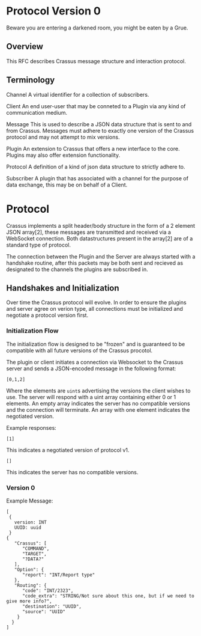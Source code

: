 # Protocol Version 0

Beware you are entering a darkened room, you might be eaten by a Grue.

## Overview

This RFC describes Crassus message structure and interaction protocol.

## Terminology

Channel		A virtual identifier for a collection of subscribers.

Client 		An end user-user that may be conneted to a Plugin via any kind 
		of communication medium.

Message		This is used to describe a JSON data structure that is sent to 
 		and from Crassus. Messages must adhere to exactly one version
		of the Crassus protocol and may not attempt to mix versions.

Plugin		An extension to Crassus that offers a new interface to the 
		core. Plugins may also offer extension functionality.


Protocol 	A definition of a kind of json data structure to strictly 
		adhere to.

Subscriber	A plugin that has associated with a channel for the purpose of
 		data exchange, this may be on behalf of a Client.


# Protocol

Crassus implements a split header/body structure in the form of a 2 element
JSON array[2], these messages are transmitted and received via a WebSocket 
connection. Both datastructures present in the array[2] are of a standard type 
of protocol.

The connection between the Plugin and the Server are always started with a
handshake routine, after this packets may be both sent and recieved as
designated to the channels the plugins are subscribed in.

## Handshakes and Initialization

Over time the Crassus protocol will evolve. In order to ensure the plugins and 
server agree on verion type, all connections must be initialized and negotiate
a protocol version first.

### Initialization Flow

The initialization flow is designed to be "frozen" and is guaranteed to be
compatible with all future versions of the Crassus procotol.

The plugin or client initiates a connection via Websocket to the Crassus server
and sends a JSON-encoded message in the following format:

```
[0,1,2]
```

Where the elements are `uint`s advertising the versions the client wishes to
use. The server will respond with a uint array containing either 0 or 1
elements. An empty array indicates the server has no compatible versions and
the connection will terminate. An array with one element indicates the
negotiated version.

Example responses:
```
[1]
```

This indicates a negotiated version of protocol v1. 

```
[]
```

This indicates the server has no compatible versions.

### Version 0
Example Message:
```
[
 {
   version: INT
   UUID: uuid
 } 
{
   "Crassus": [
      "COMMAND",
      "TARGET",
      "?DATA?"
   ],
   "Option": {
      "report": "INT/Report type"
   },
   "Routing": {
      "code": "INT/2323",
      "code_extra": "STRING/Not sure about this one, but if we need to give more info?",
      "destination": "UUID",
      "source": "UUID"
    }
  }
]
```
